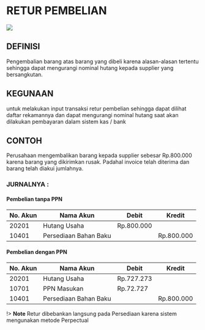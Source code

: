 # RETUR PEMBELIAN

![](_media/id/pembelian/retur-pembelian.jpg)

## DEFINISI
Pengembalian barang atas barang yang dibeli karena alasan-alasan tertentu sehingga dapat mengurangi nominal hutang kepada supplier yang bersangkutan.

## KEGUNAAN
untuk melakukan input transaksi retur pembelian sehingga dapat dilihat daftar rekamannya dan dapat mengurangi nominal hutang saat akan dilakukan pembayaran dalam sistem kas / bank

## CONTOH
Perusahaan mengembalikan barang kepada supplier sebesar Rp.800.000 karena barang yang dikirimkan rusak. Padahal invoice telah diterima dan barang telah diakui jumlahnya.

### JURNALNYA :

#### Pembelian tanpa PPN

| No. Akun | Nama Akun             | Debit      | Kredit     |
| -------- | --------------------- | ---------- | ---------- |
| 20201    | Hutang Usaha          | Rp.800.000 |            |
| 10401    | Persediaan Bahan Baku |            | Rp.800.000 |

#### Pembelian dengan PPN

| No. Akun | Nama Akun             | Debit      | Kredit     |
| -------- | --------------------- | ---------- | ---------- |
| 20201    | Hutang Usaha          | Rp.727.273 |            |
| 10701    | PPN Masukan           | Rp.72.727  |            |
| 10401    | Persediaan Bahan Baku |            | Rp.800.000 |


!> **Note** Retur dibebankan langsung pada Persediaan karena sistem mengunakan metode Perpectual